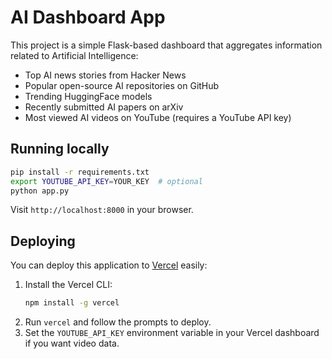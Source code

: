 # AI Dashboard App


This project is a simple Flask-based dashboard that aggregates information related to Artificial Intelligence:

- Top AI news stories from Hacker News
- Popular open-source AI repositories on GitHub
- Trending HuggingFace models
- Recently submitted AI papers on arXiv
- Most viewed AI videos on YouTube (requires a YouTube API key)

## Running locally

```bash
pip install -r requirements.txt
export YOUTUBE_API_KEY=YOUR_KEY  # optional
python app.py
```

Visit `http://localhost:8000` in your browser.

## Deploying

You can deploy this application to [Vercel](https://vercel.com/) easily:

1. Install the Vercel CLI:
   ```bash
   npm install -g vercel
   ```
2. Run `vercel` and follow the prompts to deploy.
3. Set the `YOUTUBE_API_KEY` environment variable in your Vercel dashboard if you want video data.

